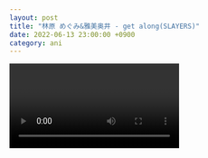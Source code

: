 ```yaml
---
layout: post
title: "林原 めぐみ&雅美奥井 - get along(SLAYERS)"
date: 2022-06-13 23:00:00 +0900
category: ani
---
```


<div class="video-container">
    <video id="player" class="video-js vjs-default-skin vjs-big-play-centered" data-json="/public/json/ani/林原 めぐみ&雅美奥井 - get along(SLAYERS).json"></video>
</div>

```
```